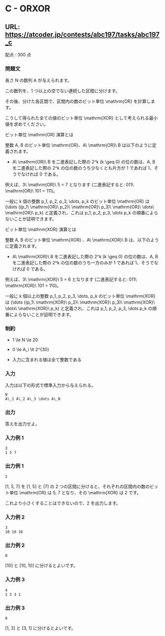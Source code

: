 # C - ORXOR 
## URL: https://atcoder.jp/contests/abc197/tasks/abc197_c 

配点 : 300 点




### 問題文

長さ N の数列 A が与えられます。  

この数列を、1 つ以上の空でない連続した区間に分けます。  

その後、分けた各区間で、区間内の数のビット単位 \mathrm{OR} を計算します。  

こうして得られた全ての値のビット単位 \mathrm{XOR} として考えられる最小値を求めてください。 




 ビット単位 \mathrm{OR} 演算とは
 

 整数 A, B のビット単位 \mathrm{OR}、A\ \mathrm{OR}\ B は以下のように定義されます。
 

* A\ \mathrm{OR}\ B を二進表記した際の 2^k (k \geq 0) の位の数は、A, B を二進表記した際の 2^k の位の数のうち少なくとも片方が 1 であれば 1、そうでなければ 0 である。



 例えば、3\ \mathrm{OR}\ 5 = 7 となります (二進表記すると: 011\ \mathrm{OR}\ 101 = 111)。  
 
 一般に k 個の整数 p\_1, p\_2, p\_3, \dots, p\_k のビット単位 \mathrm{OR} は (\dots ((p\_1\ \mathrm{OR}\ p\_2)\ \mathrm{OR}\ p\_3)\ \mathrm{OR}\ \dots\ \mathrm{OR}\ p\_k) と定義され、これは p\_1, p\_2, p\_3, \dots p\_k の順番によらないことが証明できます。 
 





 ビット単位 \mathrm{XOR} 演算とは
 

 整数 A, B のビット単位 \mathrm{XOR} 、A\ \mathrm{XOR}\ B は、以下のように定義されます。
 

* A\ \mathrm{XOR}\ B を二進表記した際の 2^k (k \geq 0) の位の数は、A, B を二進表記した際の 2^k の位の数のうち一方のみが 1 であれば 1、そうでなければ 0 である。



 例えば、3\ \mathrm{XOR}\ 5 = 6 となります (二進表記すると: 011\ \mathrm{XOR}\ 101 = 110)。  
 
 一般に k 個以上の整数 p\_1, p\_2, p\_3, \dots, p\_k のビット単位 \mathrm{XOR} は (\dots ((p\_1\ \mathrm{XOR}\ p\_2)\ \mathrm{XOR}\ p\_3)\ \mathrm{XOR}\ \dots\ \mathrm{XOR}\ p\_k) と定義され、これは p\_1, p\_2, p\_3, \dots p\_k の順番によらないことが証明できます。 
 







### 制約



* 1 \le N \le 20

* 0 \le A\_i \lt 2^{30}

* 入力に含まれる値は全て整数である









### 入力

入力は以下の形式で標準入力から与えられる。



``` 
N
A\_1 A\_2 A\_3 \dots A\_N
``` 





### 出力

答えを出力せよ。 








### 入力例 1


``` 
3
1 5 7
``` 





### 出力例 1


``` 
2
``` 

[1, 5, 7] を [1, 5] と [7] の 2 つの区間に分けると、それぞれの区間内の数のビット単位 \mathrm{OR} は 5, 7 となり、その \mathrm{XOR} は 2 です。  

これより小さくすることはできないので、2 を出力します。 







### 入力例 2


``` 
3
10 10 10
``` 





### 出力例 2


``` 
0
``` 

[10] と [10, 10] に分けるとよいです。 







### 入力例 3


``` 
4
1 3 3 1
``` 





### 出力例 3


``` 
0
``` 

[1, 3] と [3, 1] に分けるとよいです。